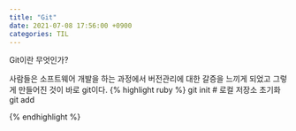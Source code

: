 ```yaml
---
title: "Git"
date: 2021-07-08 17:56:00 +0900
categories: TIL
---
```


Git이란 무엇인가?

사람들은 소프트웨어 개발을 하는 과정에서 버전관리에 대한 갈증을 느끼게 되었고
그렇게 만들어진 것이 바로 git이다.
{% highlight ruby %}
git init # 로컬 저장소 초기화
git add

{% endhighlight %}
